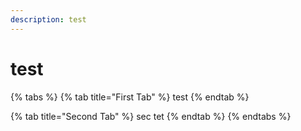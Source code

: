```yaml
---
description: test
---
```


# test

{% tabs %}
{% tab title="First Tab" %}
test
{% endtab %}

{% tab title="Second Tab" %}
sec tet
{% endtab %}
{% endtabs %}

